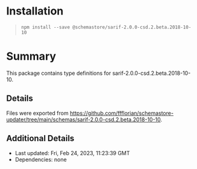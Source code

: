 # Installation
> `npm install --save @schemastore/sarif-2.0.0-csd.2.beta.2018-10-10`

# Summary
This package contains type definitions for sarif-2.0.0-csd.2.beta.2018-10-10.

## Details
Files were exported from https://github.com/ffflorian/schemastore-updater/tree/main/schemas/sarif-2.0.0-csd.2.beta.2018-10-10.

## Additional Details
* Last updated: Fri, Feb 24, 2023, 11:23:39 GMT
* Dependencies: none
